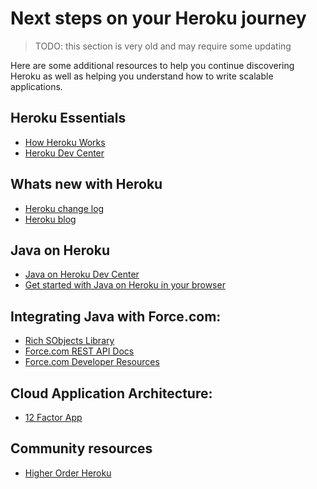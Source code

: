 # Next steps on your Heroku journey

> TODO: this section is very old and may require some updating

  Here are some additional resources to help you continue discovering Heroku as well as helping you understand how to write scalable applications.
  
## Heroku Essentials

* [How Heroku Works](http://heroku.com/how)
* [Heroku Dev Center](http://devcenter.heroku.com)


## Whats new with Heroku 

* [Heroku change log](https://devcenter.heroku.com/changelog)
* [Heroku blog](https://blog.heroku.com)


## Java on Heroku

* [Java on Heroku Dev Center](https://devcenter.heroku.com/categories/java)
* [Get started with Java on Heroku in your browser](http://java.heroku.com)


## Integrating Java with Force.com:

* [Rich SObjects Library](https://github.com/ryanbrainard/richsobjects)
* [Force.com REST API Docs](http://www.salesforce.com/us/developer/docs/api_rest/index.htm)
* [Force.com Developer Resources](http://developer.force.com)


## Cloud Application Architecture:

* [12 Factor App](http://12factor.net)

## Community resources 

* [Higher Order Heroku](http://higher-order-heroku.com)

